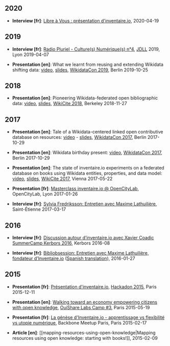 <!-- LANG:EN, title="Blog"-->



## 2020

* **Interview [fr]**: [Libre à Vous : présentation d'inventaire.io](https://cause-commune.fm/podcast/66-framabook-inventaire-surveillance/), 2020-04-19



## 2019

* **Interview [fr]**: [Radio Pluriel - Culture(s) Numérique(s) n°4](https://www.mixcloud.com/cultures-numeriques/radio-pluriel-cultures-num%C3%A9riques-num%C3%A9ro-004-jdll-2019-mots-de-passe-et-inventaireio/), [JDLL](https://jdll.org) 2019, Lyon 2019-04-07

* **Presentation [en]**: What we learnt from reusing and extending Wikidata shifting data: [video](https://media.ccc.de/v/wikidatacon2019-1059-inventaire_what_we_learnt_from_reusing_and_extending_wikidata_shifting_data), [slides](https://hack.allmende.io/p/inventaire-wikidatacon-2019#/), [WikidataCon 2019](https://www.wikidata.org/wiki/Wikidata:WikidataCon_2019), Berlin 2019-10-25 



## 2018

* **Presentation [en]**: Pioneering Wikidata-federated open bibliographic data: [video](https://www.youtube.com/watch?v=4CZDJ2uHrTk&t=3864), [slides](https://inventaire.github.io/wikicite-2018), [WikiCite 2018](https://meta.wikimedia.org/wiki/WikiCite_2018), Berkeley 2018-11-27



## 2017

* **Presentation [en]**: Tale of a Wikidata-centered linked open contributive database on resources: [video](https://www.youtube.com/watch?v=nlxWy8ombEM) - [slides](https://hackmd.io/p/SJGdXy-RZ), [WikidataCon 2017](https://www.wikidata.org/wiki/Wikidata:WikidataCon_2017), Berlin 2017-10-29

* **Presentation [en]**: Wikidata birthday present: [video](https://media.ccc.de/v/wikidatacon2017-10042-birthday_celebration_demo_of_presents#video&t=2090), [WikidataCon 2017](https://www.wikidata.org/wiki/Wikidata:WikidataCon_2017), Berlin 2017-10-29

* **Presentation [en]**: The state of inventaire.io experiments on a federated database on books using Wikidata entities, properties, and data model: [video](https://www.youtube.com/watch?v=1pMHSghEM7A&t=8h42m52s), [slides](https://github.com/inventaire/wikicite), [WikiCite 2017](https://meta.wikimedia.org/wiki/WikiCite_2017), Vienna 2017-05-22

* **Presentation [fr]**: [Masterclass inventaire.io @ OpenCityLab](https://www.youtube.com/watch?v=wBlFTNbErUY&list=PLcBPANOv7L2Tm5cKOj8_fh9JHuPuHErpx&index=4), OpenCityLab, Lyon 2017-01-26

* **Interview [fr]**: [Sylvia Fredriksson: Entretien avec Maxime Lathuilière](https://soundcloud.com/sylviafredriksson/sets/maxime-lathuiliere), Saint-Étienne 2017-03-17



## 2016

* **Interview [fr]**: [Discussion autour d’inventaire.io avec Xavier Coadic](https://videos.lescommuns.org/videos/watch/b37919b3-46b8-4ba2-a643-06643bbb6e92) [SummerCamp Kerbors 2016](https://movilab.org/index.php?title=IndieCamp_Kerbors_2016), Kerbors 2016-08

* **Interview [fr]**: [Bibliobsession: Entretien avec Maxime Lathuilière, fondateur d’Inventaire.io](http://www.bibliobsession.net/2016/01/27/entretien-maxime-lathuiliere-fondateur-dinventaire-io/) ([Spanish translation](https://diarium.usal.es/experimentrado/pasarelas/en-espanol/bibliobsession/entrevista-con-maxime-lathuiliere-fundador-de-inventaire-io/)), 2016-01-27



## 2015

* **Presentation [fr]**: [Présentation d'inventaire.io](https://vimeo.com/156065434), [Hackadon 2015](https://hackadon.org/), Paris 2015-12-11

* **Presentation [en]**: [Walking toward an economy empowering citizens with open knowledge](https://www.youtube.com/watch?v=LZgWXEShJoY), [OuiShare Labs Camp #3](https://web.archive.org/web/20151125031400/http://camp.ouisharelabs.net/2015/), Paris 2015-05-19

* **Presentation [fr]**: [La génèse d'Inventaire.io - apprentissage vs flexibilité vs utopie numérique](https://www.youtube.com/watch?v=PGmWI2ra_Hg), Backbone Meetup Paris, Paris 2015-02-17

* **Article [en]**: [[mapping-resources-using-open-knowledge|Mapping resources using open knowledge: starting with books!]], 2015-02-09
